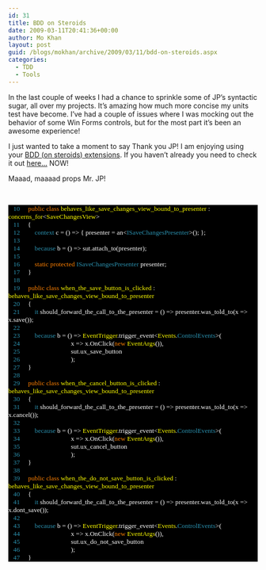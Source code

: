 ```yaml
---
id: 31
title: BDD on Steroids
date: 2009-03-11T20:41:36+00:00
author: Mo Khan
layout: post
guid: /blogs/mokhan/archive/2009/03/11/bdd-on-steroids.aspx
categories:
  - TDD
  - Tools
---
```

In the last couple of weeks I had a chance to sprinkle some of JP’s syntactic sugar, all over my projects. It’s amazing how much more concise my units test have become. I’ve had a couple of issues where I was mocking out the behavior of some Win Forms controls, but for the most part it’s been an awesome experience!

I just wanted to take a moment to say Thank you JP! I am enjoying using your [BDD (on steroids) extensions](http://subversion.assembla.com/svn/jpboodhoo_bdd/trunk/). If you haven’t already you need to check it out [here…](http://blog.jpboodhoo.com/developwithpassionbdd.aspx) NOW!

Maaad, maaaad props Mr. JP!

&#160;

<div style="font-size: 10pt;background: black;color: white;font-family: consolas">
  <p style="margin: 0px">
    <span style="color: #2b91af">&#160;&#160; 10</span>&#160;&#160;&#160;&#160; <span style="color: #ff8000">public</span> <span style="color: #ff8000">class</span> <span style="color: yellow">behaves_like_save_changes_view_bound_to_presenter</span> : <span style="color: yellow">concerns_for</span><<span style="color: yellow">SaveChangesView</span>>
  </p>
  
  <p style="margin: 0px">
    <span style="color: #2b91af">&#160;&#160; 11</span>&#160;&#160;&#160;&#160; {
  </p>
  
  <p style="margin: 0px">
    <span style="color: #2b91af">&#160;&#160; 12</span>&#160;&#160;&#160;&#160;&#160;&#160;&#160;&#160; <span style="color: #2b91af">context</span> c = () => { presenter = an<<span style="color: #2b91af">ISaveChangesPresenter</span>>(); };
  </p>
  
  <p style="margin: 0px">
    <span style="color: #2b91af">&#160;&#160; 13</span>&#160;
  </p>
  
  <p style="margin: 0px">
    <span style="color: #2b91af">&#160;&#160; 14</span>&#160;&#160;&#160;&#160;&#160;&#160;&#160;&#160; <span style="color: #2b91af">because</span> b = () => sut.attach_to(presenter);
  </p>
  
  <p style="margin: 0px">
    <span style="color: #2b91af">&#160;&#160; 15</span>&#160;
  </p>
  
  <p style="margin: 0px">
    <span style="color: #2b91af">&#160;&#160; 16</span>&#160;&#160;&#160;&#160;&#160;&#160;&#160;&#160; <span style="color: #ff8000">static</span> <span style="color: #ff8000">protected</span> <span style="color: #2b91af">ISaveChangesPresenter</span> presenter;
  </p>
  
  <p style="margin: 0px">
    <span style="color: #2b91af">&#160;&#160; 17</span>&#160;&#160;&#160;&#160; }
  </p>
  
  <p style="margin: 0px">
    <span style="color: #2b91af">&#160;&#160; 18</span>&#160;
  </p>
  
  <p style="margin: 0px">
    <span style="color: #2b91af">&#160;&#160; 19</span>&#160;&#160;&#160;&#160; <span style="color: #ff8000">public</span> <span style="color: #ff8000">class</span> <span style="color: yellow">when_the_save_button_is_clicked</span> : <span style="color: yellow">behaves_like_save_changes_view_bound_to_presenter</span>
  </p>
  
  <p style="margin: 0px">
    <span style="color: #2b91af">&#160;&#160; 20</span>&#160;&#160;&#160;&#160; {
  </p>
  
  <p style="margin: 0px">
    <span style="color: #2b91af">&#160;&#160; 21</span>&#160;&#160;&#160;&#160;&#160;&#160;&#160;&#160; <span style="color: #2b91af">it</span> should_forward_the_call_to_the_presenter = () => presenter.was_told_to(x => x.save());
  </p>
  
  <p style="margin: 0px">
    <span style="color: #2b91af">&#160;&#160; 22</span>&#160;
  </p>
  
  <p style="margin: 0px">
    <span style="color: #2b91af">&#160;&#160; 23</span>&#160;&#160;&#160;&#160;&#160;&#160;&#160;&#160; <span style="color: #2b91af">because</span> b = () => <span style="color: yellow">EventTrigger</span>.trigger_event<<span style="color: yellow">Events</span>.<span style="color: #2b91af">ControlEvents</span>>(
  </p>
  
  <p style="margin: 0px">
    <span style="color: #2b91af">&#160;&#160; 24</span>&#160;&#160;&#160;&#160;&#160;&#160;&#160;&#160;&#160;&#160;&#160;&#160;&#160;&#160;&#160;&#160;&#160;&#160;&#160;&#160;&#160;&#160;&#160;&#160;&#160;&#160;&#160;&#160;&#160;&#160; x => x.OnClick(<span style="color: #ff8000">new</span> <span style="color: yellow">EventArgs</span>()),
  </p>
  
  <p style="margin: 0px">
    <span style="color: #2b91af">&#160;&#160; 25</span>&#160;&#160;&#160;&#160;&#160;&#160;&#160;&#160;&#160;&#160;&#160;&#160;&#160;&#160;&#160;&#160;&#160;&#160;&#160;&#160;&#160;&#160;&#160;&#160;&#160;&#160;&#160;&#160;&#160;&#160; sut.ux_save_button
  </p>
  
  <p style="margin: 0px">
    <span style="color: #2b91af">&#160;&#160; 26</span>&#160;&#160;&#160;&#160;&#160;&#160;&#160;&#160;&#160;&#160;&#160;&#160;&#160;&#160;&#160;&#160;&#160;&#160;&#160;&#160;&#160;&#160;&#160;&#160;&#160;&#160;&#160;&#160;&#160;&#160; );
  </p>
  
  <p style="margin: 0px">
    <span style="color: #2b91af">&#160;&#160; 27</span>&#160;&#160;&#160;&#160; }
  </p>
  
  <p style="margin: 0px">
    <span style="color: #2b91af">&#160;&#160; 28</span>&#160;
  </p>
  
  <p style="margin: 0px">
    <span style="color: #2b91af">&#160;&#160; 29</span>&#160;&#160;&#160;&#160; <span style="color: #ff8000">public</span> <span style="color: #ff8000">class</span> <span style="color: yellow">when_the_cancel_button_is_clicked</span> : <span style="color: yellow">behaves_like_save_changes_view_bound_to_presenter</span>
  </p>
  
  <p style="margin: 0px">
    <span style="color: #2b91af">&#160;&#160; 30</span>&#160;&#160;&#160;&#160; {
  </p>
  
  <p style="margin: 0px">
    <span style="color: #2b91af">&#160;&#160; 31</span>&#160;&#160;&#160;&#160;&#160;&#160;&#160;&#160; <span style="color: #2b91af">it</span> should_forward_the_call_to_the_presenter = () => presenter.was_told_to(x => x.cancel());
  </p>
  
  <p style="margin: 0px">
    <span style="color: #2b91af">&#160;&#160; 32</span>&#160;
  </p>
  
  <p style="margin: 0px">
    <span style="color: #2b91af">&#160;&#160; 33</span>&#160;&#160;&#160;&#160;&#160;&#160;&#160;&#160; <span style="color: #2b91af">because</span> b = () => <span style="color: yellow">EventTrigger</span>.trigger_event<<span style="color: yellow">Events</span>.<span style="color: #2b91af">ControlEvents</span>>(
  </p>
  
  <p style="margin: 0px">
    <span style="color: #2b91af">&#160;&#160; 34</span>&#160;&#160;&#160;&#160;&#160;&#160;&#160;&#160;&#160;&#160;&#160;&#160;&#160;&#160;&#160;&#160;&#160;&#160;&#160;&#160;&#160;&#160;&#160;&#160;&#160;&#160;&#160;&#160;&#160;&#160; x => x.OnClick(<span style="color: #ff8000">new</span> <span style="color: yellow">EventArgs</span>()),
  </p>
  
  <p style="margin: 0px">
    <span style="color: #2b91af">&#160;&#160; 35</span>&#160;&#160;&#160;&#160;&#160;&#160;&#160;&#160;&#160;&#160;&#160;&#160;&#160;&#160;&#160;&#160;&#160;&#160;&#160;&#160;&#160;&#160;&#160;&#160;&#160;&#160;&#160;&#160;&#160;&#160; sut.ux_cancel_button
  </p>
  
  <p style="margin: 0px">
    <span style="color: #2b91af">&#160;&#160; 36</span>&#160;&#160;&#160;&#160;&#160;&#160;&#160;&#160;&#160;&#160;&#160;&#160;&#160;&#160;&#160;&#160;&#160;&#160;&#160;&#160;&#160;&#160;&#160;&#160;&#160;&#160;&#160;&#160;&#160;&#160; );
  </p>
  
  <p style="margin: 0px">
    <span style="color: #2b91af">&#160;&#160; 37</span>&#160;&#160;&#160;&#160; }
  </p>
  
  <p style="margin: 0px">
    <span style="color: #2b91af">&#160;&#160; 38</span>&#160;
  </p>
  
  <p style="margin: 0px">
    <span style="color: #2b91af">&#160;&#160; 39</span>&#160;&#160;&#160;&#160; <span style="color: #ff8000">public</span> <span style="color: #ff8000">class</span> <span style="color: yellow">when_the_do_not_save_button_is_clicked</span> : <span style="color: yellow">behaves_like_save_changes_view_bound_to_presenter</span>
  </p>
  
  <p style="margin: 0px">
    <span style="color: #2b91af">&#160;&#160; 40</span>&#160;&#160;&#160;&#160; {
  </p>
  
  <p style="margin: 0px">
    <span style="color: #2b91af">&#160;&#160; 41</span>&#160;&#160;&#160;&#160;&#160;&#160;&#160;&#160; <span style="color: #2b91af">it</span> should_forward_the_call_to_the_presenter = () => presenter.was_told_to(x => x.dont_save());
  </p>
  
  <p style="margin: 0px">
    <span style="color: #2b91af">&#160;&#160; 42</span>&#160;
  </p>
  
  <p style="margin: 0px">
    <span style="color: #2b91af">&#160;&#160; 43</span>&#160;&#160;&#160;&#160;&#160;&#160;&#160;&#160; <span style="color: #2b91af">because</span> b = () => <span style="color: yellow">EventTrigger</span>.trigger_event<<span style="color: yellow">Events</span>.<span style="color: #2b91af">ControlEvents</span>>(
  </p>
  
  <p style="margin: 0px">
    <span style="color: #2b91af">&#160;&#160; 44</span>&#160;&#160;&#160;&#160;&#160;&#160;&#160;&#160;&#160;&#160;&#160;&#160;&#160;&#160;&#160;&#160;&#160;&#160;&#160;&#160;&#160;&#160;&#160;&#160;&#160;&#160;&#160;&#160;&#160;&#160; x => x.OnClick(<span style="color: #ff8000">new</span> <span style="color: yellow">EventArgs</span>()),
  </p>
  
  <p style="margin: 0px">
    <span style="color: #2b91af">&#160;&#160; 45</span>&#160;&#160;&#160;&#160;&#160;&#160;&#160;&#160;&#160;&#160;&#160;&#160;&#160;&#160;&#160;&#160;&#160;&#160;&#160;&#160;&#160;&#160;&#160;&#160;&#160;&#160;&#160;&#160;&#160;&#160; sut.ux_do_not_save_button
  </p>
  
  <p style="margin: 0px">
    <span style="color: #2b91af">&#160;&#160; 46</span>&#160;&#160;&#160;&#160;&#160;&#160;&#160;&#160;&#160;&#160;&#160;&#160;&#160;&#160;&#160;&#160;&#160;&#160;&#160;&#160;&#160;&#160;&#160;&#160;&#160;&#160;&#160;&#160;&#160;&#160; );
  </p>
  
  <p style="margin: 0px">
    <span style="color: #2b91af">&#160;&#160; 47</span>&#160;&#160;&#160;&#160; }
  </p></p>
</div>